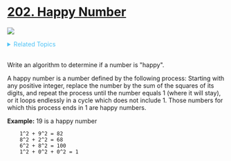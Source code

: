# [202. Happy Number](https://leetcode.com/problems/happy-number/description/)

![](https://img.shields.io/badge/Difficulty-Easy-green.svg)

<details>
<summary style="color:#4FC3F7">Related Topics</summary>

* [`Hash Table`](https://leetcode.com/tag/hash-table/)
* [`Math`](https://leetcode.com/tag/math/)

</details>
<br />

Write an algorithm to determine if a number is "happy".

A happy number is a number defined by the following process: Starting with any positive integer, replace the number by the sum of the squares of its digits, and repeat the process until the number equals 1 (where it will stay), or it loops endlessly in a cycle which does not include 1. Those numbers for which this process ends in 1 are happy numbers.

**Example:** 19 is a happy number

        1^2 + 9^2 = 82
        8^2 + 2^2 = 68
        6^2 + 8^2 = 100
        1^2 + 0^2 + 0^2 = 1

